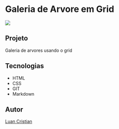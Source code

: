 # Galeria de Arvore em Grid
![](./Grid/previewGrid.png)

## Projeto
Galeria de arvores usando o grid

## Tecnologias
* HTML
* CSS
* GIT
* Markdown

## Autor
[Luan Cristian](<https://github.com/LCristiank>)
